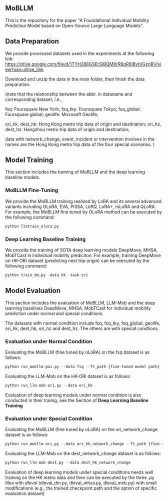 ## MoBLLM

This is the repository for the paper "A Foundational Individual Mobility Prediction Model based on Open-Source Large Language Models".

## Data Preparation
We provide processed datasets used in the experiments at the following link: 
https://drive.google.com/file/d/1TYH288GSErSIBQM8rR6qR6IBytVGznBV/view?usp=drive_link

Download and unzip the data in the main folder, then finish the data preparation.

(note that the relationship between the abbr. in dataname and corresponding dataset, i.e.,

fsq: Foursquare New York; fsq_tky: Foursquare Tokyo; fsq_global: Foursquare global; geolife: Microsoft Geolife;

ori_hk, dest_hk: Hong Kong metro trip data of origin and destination; ori_hz, dest_hz: Hangzhou metro trip data of origin and destination;

data with network_change, event, incident or intervention involves in the names are the Hong Kong metro trip data of the four special scenarios.
)

## Model Training
This section includes the training of MoBLLM and the deep learning baseline models.
### MoBLLM Fine-Tuning
We provide the MoBLLM training realized by LoRA and its several advanced variants including OLoRA, EVA, PiSSA, LoftQ, LoRA+, rsLoRA and QLoRA.
For example, the MoBLLM fine tuned by OLoRA method can be executed by the following command:
```python
python llmtrain_olora.py
```

### Deep Learning Baseline Training
We provide the training of SOTA deep learning models DeepMove, MHSA, MobTCast in individual mobility prediciton. 
For example, training DeepMove on HK-ORI dataset (predicting next trip origin) can be executed by the following command:
```python
python train_dm.py -data hk -task ori
```

## Model Evaluation
This section includes the evaluation of MoBLLM, LLM-Mob and the deep learning baselines DeepMove, MHSA, MobTCast for individual mobility prediction under normal and special conditions.

The datasets with normal condition include fsq, fsq_tky, fsq_global, geolife, ori_hk, dest_hk, ori_hz and dest_hz. The others are with special condtions.

### Evaluation under Normal Condition
Evaluating the MoBLLM (fine tuned by oLoRA) on the fsq dataset is as follows:
```python
python run_mobllm-poi.py --data fsq --ft_path {fine-tuned model path} --ft_name olora
```

Evaluating the LLM-Mob on the HK-ORI dataset is as follows:
```python
python run_llm-mob-ori.py --data ori_hk
```

Evaluation of deep learning models under normal condition is also conducted in their trainig, see the Section of **Deep Learning Baseline Training**

### Evaluation under Special Condition
Evaluating the MoBLLM (fine tuned by oLoRA) on the ori_network_change dataset is as follows:
```python
python run_mobllm-ori.py --data ori_hk_network_change --ft_path {fine-tuned model path} --ft_name olora
```

Evaluating the LLM-Mob on the dest_network_change dataset is as follows:
```python
python run_llm-mob-dest.py --data dest_hk_network_change
```

Evaluation of deep learning models under special conditions needs well training on the HK metro data and then can be executed by the three .py files with _dleval_ (dleval_dm.py, dleval_mhsa.py, dleval_mob.py) 
with small modifications (e.g., the trained checkpoint path and the option of specific evaluation dataset)






